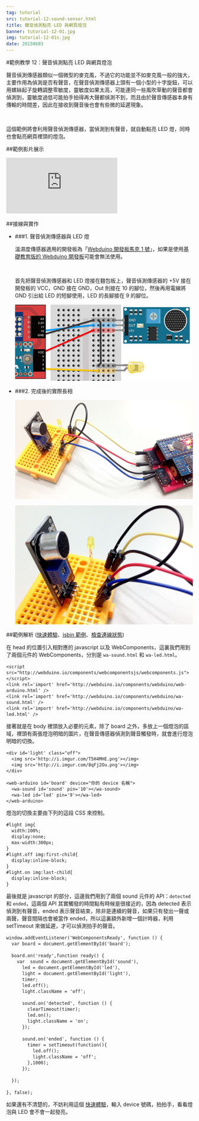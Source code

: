 ```yaml
---
tag: tutorial
src: tutorial-12-sound-sensor.html
title: 聲音偵測點亮 LED 與網頁燈泡
banner: tutorial-12-01.jpg
img: tutorial-12-01s.jpg
date: 20150603
---
```


<!-- @@master  = ../../_layout.html-->

<!-- @@block  =  meta-->

<title>範例教學 12：聲音偵測點亮 LED 與網頁燈泡 :::: Webduino = Web × Arduino</title>

<meta name="description" content="聲音偵測傳感器類似一個微型的麥克風，不過它的功能並不如麥克風一般的強大，主要作用為偵測是否有聲音，在聲音偵測傳感器上頭有一個小型的十字旋鈕，可以用螺絲起子旋轉調整零敏度，靈敏度如果太高，可能連同一些風吹草動的聲音都會偵測到，靈敏度過低可能拍手拍得再大聲都偵測不到。">

<meta itemprop="description" content="聲音偵測傳感器類似一個微型的麥克風，不過它的功能並不如麥克風一般的強大，主要作用為偵測是否有聲音，在聲音偵測傳感器上頭有一個小型的十字旋鈕，可以用螺絲起子旋轉調整零敏度，靈敏度如果太高，可能連同一些風吹草動的聲音都會偵測到，靈敏度過低可能拍手拍得再大聲都偵測不到。">

<meta property="og:description" content="聲音偵測傳感器類似一個微型的麥克風，不過它的功能並不如麥克風一般的強大，主要作用為偵測是否有聲音，在聲音偵測傳感器上頭有一個小型的十字旋鈕，可以用螺絲起子旋轉調整零敏度，靈敏度如果太高，可能連同一些風吹草動的聲音都會偵測到，靈敏度過低可能拍手拍得再大聲都偵測不到。">

<meta property="og:title" content="範例教學 12：聲音偵測點亮 LED 與網頁燈泡" >

<meta property="og:url" content="http://webduino.io/tutorials/tutorial-12-sound-sensor.html">

<meta property="og:image" content="http://webduino.io/img/tutorials/tutorial-12-01s.jpg">

<meta itemprop="image" content="http://webduino.io/img/tutorials/tutorial-12-01s.jpg">

<include src="../_include-tutorials.html"></include>

<!-- @@close-->



<!-- @@block  =  tutorials-->

#範例教學 12：聲音偵測點亮 LED 與網頁燈泡

聲音偵測傳感器類似一個微型的麥克風，不過它的功能並不如麥克風一般的強大，主要作用為偵測是否有聲音，在聲音偵測傳感器上頭有一個小型的十字旋鈕，可以用螺絲起子旋轉調整零敏度，靈敏度如果太高，可能連同一些風吹草動的聲音都會偵測到，靈敏度過低可能拍手拍得再大聲都偵測不到，而且由於聲音傳感器本身有傳輸的時間差，因此在接收到聲音後也會有些微的延遲現象。

<br/>

這個範例將會利用聲音偵測傳感器，當偵測到有聲音，就自動點亮 LED 燈，同時也會點亮網頁裡頭的燈泡。

##範例影片展示

<iframe class="youtube" src="https://www.youtube.com/embed/ljSZQkpIOh8" frameborder="0" allowfullscreen></iframe>

##接線與實作

- ###1. 聲音偵測傳感器與 LED 燈

	溫濕度傳感器適用的開發板為「[Webduino 開發板馬克 1 號](../buy/component-webduino-v1.html)」，如果是使用[基礎教育版的 Webduino 開發板](../buy/component-webduino-o.html)可能會無法使用。

	<br/>

	首先把聲音偵測傳感器和 LED 燈接在麵包板上，聲音偵測傳感器的 +5V 接在開發板的 VCC，GND 接在 GND，Out 則接在 10 的腳位，然後再用電線將 GND 引出給 LED 的短腳使用，LED 的長腳接在 9 的腳位。

	![](../img/tutorials/tutorial-12-02.jpg)

- ###2. 完成後的實際長相

	![](../img/tutorials/tutorial-12-03.jpg)

	![](../img/tutorials/tutorial-12-04.jpg)

##範例解析 ([快速體驗](http://webduinoio.github.io/samples/content/sound-led/index.html)、[jsbin 範例](http://jsbin.com/yohuho/11/edit?html,js,output)、[檢查連線狀態](http://webduino.io/device.html))

在 head 的位置引入相對應的 javascript 以及 WebComponents，這裏我們用到了兩個元件的 WebComponents，分別是 `wa-sound.html` 和 `wa-led.html`。

	<script src="http://webduino.io/components/webcomponentsjs/webcomponents.js"></script>
	<link rel='import' href='http://webduino.io/components/webduino/web-arduino.html' />
	<link rel='import' href='http://webduino.io/components/webduino/wa-sound.html' />
	<link rel='import' href='http://webduino.io/components/webduino/wa-led.html' />

接著就是在 body 裡頭放入必要的元素，除了 board 之外，多放上一個燈泡的區域，裡頭有兩張燈泡明暗的圖片，在聲音傳感器偵測到聲音觸發時，就會進行燈泡明暗的切換。

	<div id='light' class="off">
	  <img src='http://i.imgur.com/T5H4MHE.png'></img>
	  <img src='http://i.imgur.com/8qFj2Ou.png'></img>
	</div>

	<web-arduino id='board' device="你的 device 名稱">
	  <wa-sound id='sound' pin='10'></wa-sound>
	  <wa-led id='led' pin='9'></wa-led>
	</web-arduino>

燈泡的切換主要由下列的這段 CSS 來控制。

	#light img{
	  width:100%;
	  display:none;
	  max-width:300px;
	}
	#light.off img:first-child{
	  display:inline-block;
	}
	#light.on img:last-child{
	  display:inline-block;
	}

最後就是 javascript 的部分，這邊我們用到了兩個 sound 元件的 API：`detected` 和 `ended`，這兩個 API 其實觸發的時間點有時候是很接近的，因為 detected 表示偵測到有聲音，ended 表示聲音結束，除非是連續的聲音，如果只有發出一聲或兩聲，聲音間隔也會被當作 ended，所以這裏額外新增一個計時器，利用 setTimeout 來做延遲，才可以偵測拍手的聲音。

	window.addEventListener('WebComponentsReady', function () {
	  var board = document.getElementById('board');
	  
	  board.on('ready',function ready() {
	    var  sound = document.getElementById('sound'),
	      led = document.getElementById('led'),
	      light = document.getElementById('light'),
	      timer;
	      led.off();
	      light.className = 'off';
	    
	      sound.on('detected', function () {
	        clearTimeout(timer);
	        led.on();
	        light.className = 'on';
	      });
	      
	      sound.on('ended', function () {
	        timer = setTimeout(function(){
	          led.off();
	          light.className = 'off';
	        },1000);
	      });  
	    
	  });
	   
	}, false);

如果還有不清楚的，不妨利用這個 [快速體驗](http://webduinoio.github.io/samples/content/sound-led/index.html)，輸入 device 號碼，拍拍手，看看燈泡與 LED 會不會一起發亮。


<!-- @@close-->